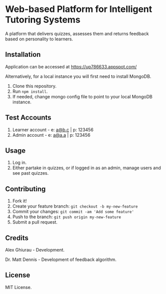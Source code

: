 # Web-based Platform for Intelligent Tutoring Systems

A platform that delivers quizzes, assesses them and returns feedback based on personality to learners.

## Installation

Application can be accessed at https://up786633.appspot.com/

Alternatively, for a local instance you will first need to install MongoDB.

1. Clone this repository.
2. Run `npm install`.
3. If needed, change mongo config file to point to your local MongoDB instance.

## Test Accounts
1. Learner account - e: a@b.c | p: 123456
2. Admin account   - e: a@a.a | p: 123456

## Usage

1. Log in.
2. Either partake in quizzes, or if logged in as an admin, manage users and see past quizzes.

## Contributing

1. Fork it!
2. Create your feature branch: `git checkout -b my-new-feature`
3. Commit your changes: `git commit -am 'Add some feature'`
4. Push to the branch: `git push origin my-new-feature`
5. Submit a pull request.

## Credits

Alex Ghiurau - Development.

Dr. Matt Dennis - Development of feedback algorithm.

## License

MIT License.
